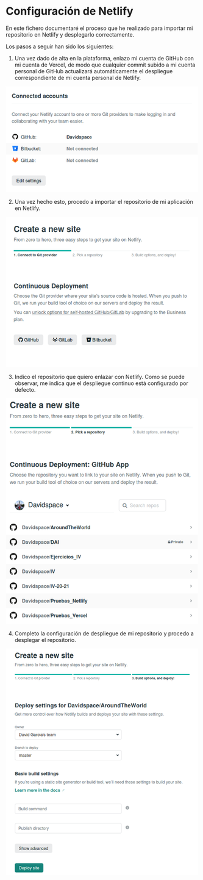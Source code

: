 # Configuración de Netlify

En este fichero documentaré el proceso que he realizado para importar mi repositorio en Netlify y desplegarlo correctamente.

Los pasos a seguir han sido los siguientes:

1. Una vez dado de alta en la plataforma, enlazo mi cuenta de GitHub con mi cuenta de Vercel, de modo que cualquier commit subido a mi cuenta personal de GitHub actualizará automáticamente el despliegue correspondiente de mi cuenta personal de Netlify.

![GitHub enlazado con Netlify](https://github.com/Davidspace/AroundTheWorld/blob/master/docs/imagenes/netlify0.png)

2. Una vez hecho esto, procedo a importar el repositorio de mi aplicación en Netlify.

![Importar proyecto](https://github.com/Davidspace/AroundTheWorld/blob/master/docs/imagenes/netlify1.png)

3. Indico el repositorio que quiero enlazar con Netlify. Como se puede observar, me indica que el despliegue continuo está configurado por defecto.

![Elección del repositorio](https://github.com/Davidspace/AroundTheWorld/blob/master/docs/imagenes/netlify2.png)

4. Completo la configuración de despliegue de mi repositorio y procedo a desplegar el repositorio.

![Configuración de despliegue](https://github.com/Davidspace/AroundTheWorld/blob/master/docs/imagenes/netlify3.png)
